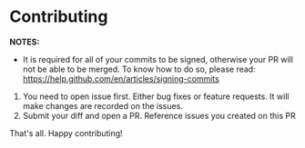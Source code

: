 # Contributing

**NOTES:**
* It is required for all of your commits to be signed, otherwise your PR will not be able to be merged. To know how to do so, please read: https://help.github.com/en/articles/signing-commits

1. You need to open issue first. Either bug fixes or feature requests. It will make changes are recorded on the issues.
2. Submit your diff and open a PR. Reference issues you created on this PR

That's all. Happy contributing!

